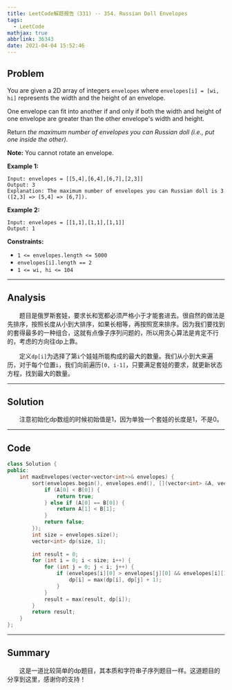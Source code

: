 ```yaml
---
title: LeetCode解题报告（331) -- 354. Russian Doll Envelopes
tags:
  - LeetCode
mathjax: true
abbrlink: 36343
date: 2021-04-04 15:52:46
---
```


## Problem

You are given a 2D array of integers `envelopes` where `envelopes[i] = [wi, hi]` represents the width and the height of an envelope.

One envelope can fit into another if and only if both the width and height of one envelope are greater than the other envelope's width and height.

Return *the maximum number of envelopes you can Russian doll (i.e., put one inside the other)*.

**Note:** You cannot rotate an envelope.

<!-- more -->

**Example 1:**

```
Input: envelopes = [[5,4],[6,4],[6,7],[2,3]]
Output: 3
Explanation: The maximum number of envelopes you can Russian doll is 3 ([2,3] => [5,4] => [6,7]).
```

**Example 2:**

```
Input: envelopes = [[1,1],[1,1],[1,1]]
Output: 1
```

**Constraints:**

- `1 <= envelopes.length <= 5000`
- `envelopes[i].length == 2`
- `1 <= wi, hi <= 104`

------

## Analysis

&emsp;&emsp;题目是俄罗斯套娃，要求长和宽都必须严格小于才能套进去。很自然的做法是先排序，按照长度从小到大排序，如果长相等，再按照宽来排序。因为我们要找到的套得最多的一种组合，这就有点像子序列问题的，所以用贪心算法是肯定不行的，考虑的方向往dp上靠。

&emsp;&emsp;定义`dp[i]`为选择了第`i`个娃娃所能构成的最大的数量。我们从小到大来遍历，对于每个位置`i`，我们向前遍历`[0, i-1]`，只要满足套娃的要求，就更新状态方程，找到最大的数量。

------

## Solution

&emsp;&emsp;注意初始化dp数组的时候初始值是1，因为单独一个套娃的长度是1，不是0。

------

## Code

```c++
class Solution {
public:
    int maxEnvelopes(vector<vector<int>>& envelopes) {
        sort(envelopes.begin(), envelopes.end(), [](vector<int> &A, vector<int> &B) {
            if (A[0] < B[0]) {
                return true;
            } else if (A[0] == B[0]) {
                return A[1] < B[1];
            }
            return false;
        });
        int size = envelopes.size();
        vector<int> dp(size, 1);
        
        int result = 0;
        for (int i = 0; i < size; i++) {
            for (int j = 0; j < i; j++) {
                if (envelopes[i][0] > envelopes[j][0] && envelopes[i][1] > envelopes[j][1]) {
                    dp[i] = max(dp[i], dp[j] + 1);
                }
            }
            result = max(result, dp[i]);
        }
        return result;
    }
};
```

------

## Summary

&emsp;&emsp;这是一道比较简单的dp题目，其本质和字符串子序列题目一样。这道题目的分享到这里，感谢你的支持！
